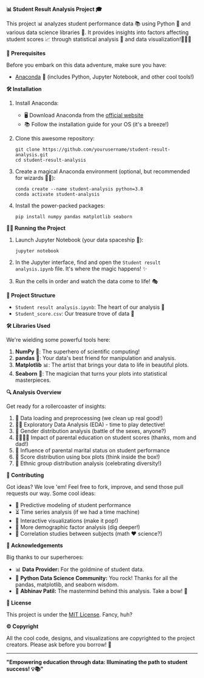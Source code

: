 **📊 Student Result Analysis Project 🎓**

This project 📊 analyzes student performance data 📚 using Python 🐍 and various data science libraries 🤖. It provides insights into factors affecting student scores 📈 through statistical analysis 🧠 and data visualization!🎨🐍✨

**🚀 Prerequisites**

Before you embark on this data adventure, make sure you have:

- [Anaconda](https://www.anaconda.com/products/distribution) 🐍 (includes Python, Jupyter Notebook, and other cool tools!)

**🛠️ Installation**

1. Install Anaconda:
   - 🖥️ Download Anaconda from the [official website](https://www.anaconda.com/products/distribution)
   - 📚 Follow the installation guide for your OS (it's a breeze!)

2. Clone this awesome repository:
   ```
   git clone https://github.com/yourusername/student-result-analysis.git
   cd student-result-analysis
   ```

3. Create a magical Anaconda environment (optional, but recommended for wizards 🧙‍♂️):
   ```
   conda create --name student-analysis python=3.8
   conda activate student-analysis
   ```

4. Install the power-packed packages:
   ```
   pip install numpy pandas matplotlib seaborn
   ```

**🏃‍♂️ Running the Project**

1. Launch Jupyter Notebook (your data spaceship 🚀):
   ```
   jupyter notebook
   ```

2. In the Jupyter interface, find and open the `Student result analysis.ipynb` file. It's where the magic happens! ✨

3. Run the cells in order and watch the data come to life! 🎭

**📁 Project Structure**

- `Student result analysis.ipynb`: The heart of our analysis 💖
- `Student_score.csv`: Our treasure trove of data 💎

**🛠️ Libraries Used**

We're wielding some powerful tools here:

1. **NumPy** 🧮: The superhero of scientific computing!
2. **pandas** 🐼: Your data's best friend for manipulation and analysis.
3. **Matplotlib** 📊: The artist that brings your data to life in beautiful plots.
4. **Seaborn** 🌊: The magician that turns your plots into statistical masterpieces.

**🔍 Analysis Overview**

Get ready for a rollercoaster of insights:

1. 🧹 Data loading and preprocessing (we clean up real good!)
2. 🕵️‍♂️ Exploratory Data Analysis (EDA) - time to play detective!
3. 👫 Gender distribution analysis (battle of the sexes, anyone?)
4. 👨‍👩‍👧‍👦 Impact of parental education on student scores (thanks, mom and dad!)
5. 💑 Influence of parental marital status on student performance
6. 📏 Score distribution using box plots (think inside the box!)
7. 🌈 Ethnic group distribution analysis (celebrating diversity!)

**🤝 Contributing**

Got ideas? We love 'em! Feel free to fork, improve, and send those pull requests our way. Some cool ideas:

- 🔮 Predictive modeling of student performance
- ⏳ Time series analysis (if we had a time machine)
- 🎨 Interactive visualizations (make it pop!)
- 👥 More demographic factor analysis (dig deeper!)
- 🔗 Correlation studies between subjects (math ❤️ science?)

**🙏 Acknowledgements**

Big thanks to our superheroes:

* 📊 **Data Provider:** For the goldmine of student data.
* 🐍 **Python Data Science Community:** You rock! Thanks for all the pandas, matplotlib, and seaborn wisdom.
* 🌟 **Abhinav Patil:** The mastermind behind this analysis. Take a bow! 👏

**📜 License**

This project is under the [MIT License](https://opensource.org/licenses/MIT). Fancy, huh?

**©️ Copyright**

All the cool code, designs, and visualizations are copyrighted to the project creators. Please ask before you borrow! 🙏

---

**"Empowering education through data: Illuminating the path to student success! 💡📚"**
